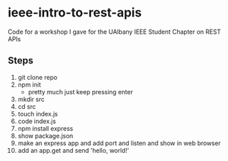 # ieee-intro-to-rest-apis
Code for a workshop I gave for the UAlbany IEEE Student Chapter on REST APIs

## Steps
1. git clone repo
2. npm init 
    - pretty much just keep pressing enter
3. mkdir src
4. cd src
5. touch index.js
6. code index.js
7. npm install express
8. show package.json
9. make an express app and add port and listen and show in web browser
10. add an app.get and send 'hello, world!'